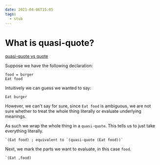 ```yaml
---
date: 2021-04-06T15:05
tags:
  - stub
---
```


# What is quasi-quote?

[quasi-quote vs quote](https://gist.github.com/kwannoel/ffd05b1c53469ade10da6ab4af555c0b)

Suppose we have the following declaration:

```
food = burger
Eat food
```

Intuitively we can guess we wanted to say:

```
Eat burger
```

However, we can't say for sure, since `Eat food` is ambiguous, we are not sure whether to treat the whole thing literally or evaluate underlying meanings.

As such we wrap the whole thing in a `quasi-quote`. This tells us to just take everything literally.

```
`(Eat food) ; equivalent to `(quasi-quote (Eat food))`
```

Next, we mark the parts we want to evaluate, in this case `food`.

```
`(Eat ,food)
```
